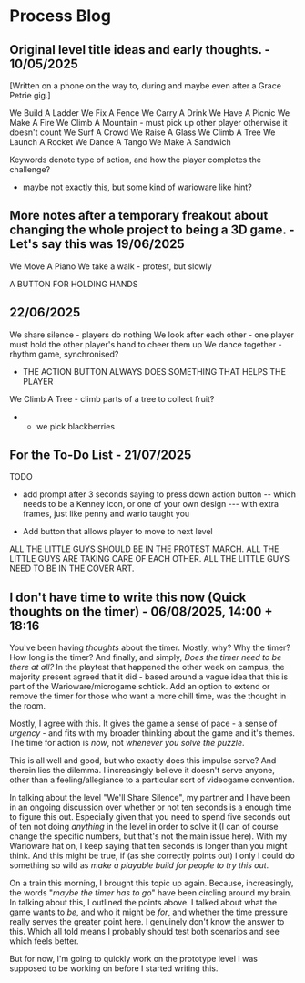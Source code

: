 # Process Blog

## Original level title ideas and early thoughts. - 10/05/2025

[Written on a phone on the way to, during and maybe even after a Grace Petrie gig.]

We Build A Ladder
We Fix A Fence
We Carry A Drink
We Have A Picnic
We Make A Fire
We Climb A Mountain - must pick up other player otherwise it doesn't count
We Surf A Crowd
We Raise A Glass
We Climb A Tree
We Launch A Rocket
We Dance A Tango
We Make A Sandwich

Keywords denote type of action, and how the player completes the challenge?
- maybe not exactly this, but some kind of warioware like hint?

## More notes after a temporary freakout about changing the whole project to being a 3D game. - Let's say this was 19/06/2025

We Move A Piano
We take a walk - protest, but slowly 

A BUTTON FOR HOLDING HANDS

## 22/06/2025

We share silence - players do nothing
We look after each other - one player must hold the other player's hand to cheer them up
We dance together - rhythm game, synchronised?

- THE ACTION BUTTON ALWAYS DOES SOMETHING THAT HELPS THE PLAYER

We Climb A Tree - climb parts of a tree to collect fruit?
- - we pick blackberries

## For the To-Do List - 21/07/2025

TODO
- add prompt after 3 seconds saying to press down action button
-- which needs to be a Kenney icon, or one of your own design
--- with extra frames, just like penny and wario taught you

- Add button that allows player to move to next level

ALL THE LITTLE GUYS SHOULD BE IN THE PROTEST MARCH.
ALL THE LITTLE GUYS ARE TAKING CARE OF EACH OTHER.
ALL THE LITTLE GUYS NEED TO BE IN THE COVER ART.

## I don't have time to write this now (Quick thoughts on the timer) - 06/08/2025, 14:00 + 18:16

You've been having *thoughts* about the timer. Mostly, why? Why the timer? How long is the timer? And finally, and simply, *Does the timer need to be there at all?* In the playtest that happened the other week on campus, the majority present agreed that it did - based around a vague idea that this is part of the Warioware/microgame schtick. Add an option to extend or remove the timer for those who want a more chill time, was the thought in the room.

Mostly, I agree with this. It gives the game a sense of pace - a sense of *urgency* - and fits with my broader thinking about the game and it's themes. The time for action is *now*, not *whenever you solve the puzzle*.

This is all well and good, but who exactly does this impulse serve? And therein lies the dilemma. I increasingly believe it doesn't serve anyone, other than a feeling/allegiance to a particular sort of videogame convention.

In talking about the level "We'll Share Silence", my partner and I have been in an ongoing discussion over whether or not ten seconds is a enough time to figure this out. Especially given that you need to spend five seconds out of ten not doing *anything* in the level in order to solve it (I can of course change the specific numbers, but that's not the main issue here). With my Warioware hat on, I keep saying that ten seconds is longer than you might think. And this might be true, if (as she correctly points out) I only I could do something so wild as *make a playable build for people to try this out*.

On a train this morning, I brought this topic up again. Because, increasingly, the words "*maybe the timer has to go*" have been circling around my brain. In talking about this, I outlined the points above. I talked about what the game wants to *be*, and who it might be *for*, and whether the time pressure really serves the greater point here. I genuinely don't know the answer to this. Which all told means I probably should test both scenarios and see which feels better. 

But for now, I'm going to quickly work on the prototype level I was supposed to be working on before I started writing this.